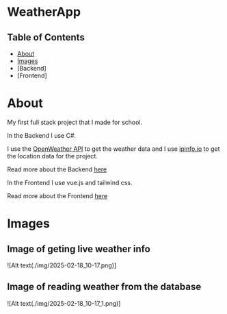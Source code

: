 # WeatherApp

## Table of Contents

- [About](About)
- [Images](#Images)
- [Backend]
- [Frontend]

# About

My first full stack project that I made for school.

In the Backend I use C#.

I use the [OpenWeather API](https://openweathermap.org/api) to get the weather data and I use [ipinfo.io](https://ipinfo.io/) to get the location data for the project.

Read more about the Backend [here](./Backend/README.md)

In the Frontend I use vue.js and tailwind css.

Read more about the Frontend [here](./Frontend/README.md)


# Images
## Image of geting live weather info

![Alt text(./img/2025-02-18_10-17.png)]


## Image of reading weather from the database

![Alt text(./img/2025-02-18_10-17_1.png)]
